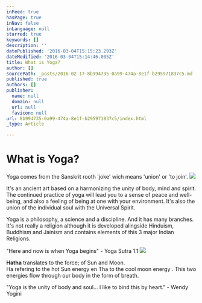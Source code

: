 ```yaml
---
inFeed: true
hasPage: true
inNav: false
inLanguage: null
starred: true
keywords: []
description: ''
datePublished: '2016-03-04T15:15:23.293Z'
dateModified: '2016-03-04T15:14:46.005Z'
title: What is Yoga?
author: []
sourcePath: _posts/2016-02-17-8b994735-0a99-474a-8e1f-b295971837c5.md
published: true
authors: []
publisher:
  name: null
  domain: null
  url: null
  favicon: null
url: 8b994735-0a99-474a-8e1f-b295971837c5/index.html
_type: Article

---
```

# What is Yoga?

Yoga comes from the Sanskrit rooth 'joke' wich means 'union' or 'to join'.  ![](https://s3-us-west-2.amazonaws.com/the-grid-img/p/440d4cf0975d2987f06d4be1404191ab439718af.jpg)

It's an ancient art based
on a harmonizing the unity of body, mind and spirit. 
The continued practice of yoga will lead you to a sense of peace and 
well-being, and also a feeling of being at one with your environment. 
It's also the union of the individual soul with the Universal Spirit. 

Yoga
is a philosophy, a science and a discipline. And it has many branches. 
It's not really a religion although it is developed alingside Hinduism, 
Buddhism and Jainism and contains elements of this 3 major Indian 
Religions. 

"Here and now is when Yoga begins" - Yoga Sutra 1.1
![](https://the-grid-user-content.s3-us-west-2.amazonaws.com/f4301fd3-300b-46b1-9caf-e17e917ba79f.jpg)

**Hatha** translates to the force; of Sun and Moon.   
Ha refering to the hot Sun energy en Tha to the cool moon energy . This two energies flow through our body in the form of breath. 

"Yoga is the unity of body and soul... I like to bind this by heart." - Wendy Yogini